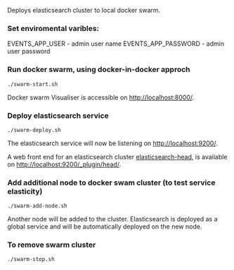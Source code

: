 Deploys elasticsearch cluster to local docker swarm.

### Set enviromental varibles:

EVENTS_APP_USER         - admin user name
EVENTS_APP_PASSWORD     - admin user password


### Run docker swarm, using docker-in-docker approch

`./swarm-start.sh`

Docker swarm Visualiser is accessible on [http://localhost:8000/](http://localhost:8000/).

### Deploy elasticsearch service

`./swarm-deploy.sh`

The elasticsearch service will now be listening on [http://localhost:9200/](http://localhost:9200/).

A web front end for an elasticsearch cluster [elasticsearch-head](https://github.com/mobz/elasticsearch-head), is available on [http://localhost:9200/_plugin/head/](http://localhost:9200/_plugin/head/).


### Add additional node to docker swam cluster (to test service elasticity)

`./swarm-add-node.sh`

Another node will be added to the cluster. Elasticsearch is deployed as a global service and will be automatically deployed on the new node.

### To remove swarm cluster

`./swarm-stop.sh`
